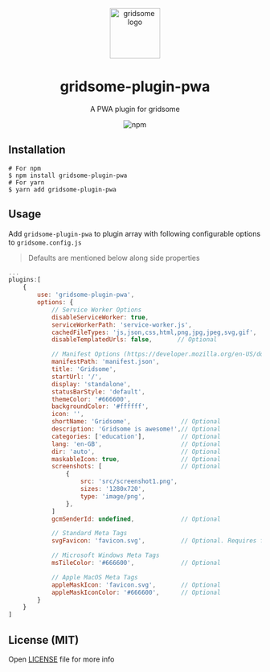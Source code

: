 <p align="center">
    <a href="https://www.npmjs.com/package/gridsome-plugin-pwa">
      <img src="https://gridsome.org/logos/logo-circle-light.svg" alt="gridsome logo" width="100px"/>
    </a>
    <h1 align="center">gridsome-plugin-pwa</h1>
    <p align="center"> A PWA plugin for gridsome </p>
    <p align="center"><img alt="npm" src="https://img.shields.io/npm/dt/gridsome-plugin-pwa"></p>
</p>


## Installation
```
# For npm
$ npm install gridsome-plugin-pwa
# For yarn
$ yarn add gridsome-plugin-pwa
```

## Usage
Add `gridsome-plugin-pwa` to plugin array with following configurable options to `gridsome.config.js`

> Defaults are mentioned below along side properties

```js
...
plugins:[
    {
        use: 'gridsome-plugin-pwa',
        options: {
            // Service Worker Options
            disableServiceWorker: true,
            serviceWorkerPath: 'service-worker.js',
            cachedFileTypes: 'js,json,css,html,png,jpg,jpeg,svg,gif',
            disableTemplatedUrls: false,       // Optional

            // Manifest Options (https://developer.mozilla.org/en-US/docs/Web/Manifest)
            manifestPath: 'manifest.json',
            title: 'Gridsome',
            startUrl: '/',
            display: 'standalone',
            statusBarStyle: 'default',
            themeColor: '#666600',
            backgroundColor: '#ffffff',
            icon: '',
            shortName: 'Gridsome',              // Optional
            description: 'Gridsome is awesome!',// Optional
            categories: ['education'],          // Optional
            lang: 'en-GB',                      // Optional
            dir: 'auto',                        // Optional
            maskableIcon: true,                 // Optional
            screenshots: [                      // Optional
                {
                    src: 'src/screenshot1.png',
                    sizes: '1280x720',
                    type: 'image/png',
                },
            ]
            gcmSenderId: undefined,             // Optional

            // Standard Meta Tags
            svgFavicon: 'favicon.svg',          // Optional. Requires favicon.ico fallback

            // Microsoft Windows Meta Tags
            msTileColor: '#666600',             // Optional

            // Apple MacOS Meta Tags
            appleMaskIcon: 'favicon.svg',       // Optional
            appleMaskIconColor: '#666600',      // Optional
        }
    }
]
```

## License (MIT)
Open [LICENSE](./LICENSE) file for more info 

